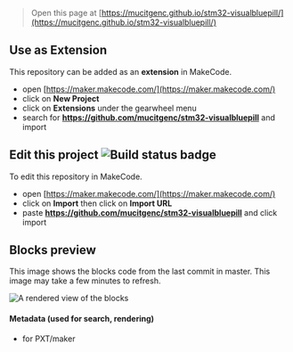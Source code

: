 
> Open this page at [https://mucitgenc.github.io/stm32-visualbluepill/](https://mucitgenc.github.io/stm32-visualbluepill/)

## Use as Extension

This repository can be added as an **extension** in MakeCode.

* open [https://maker.makecode.com/](https://maker.makecode.com/)
* click on **New Project**
* click on **Extensions** under the gearwheel menu
* search for **https://github.com/mucitgenc/stm32-visualbluepill** and import

## Edit this project ![Build status badge](https://github.com/mucitgenc/stm32-visualbluepill/workflows/MakeCode/badge.svg)

To edit this repository in MakeCode.

* open [https://maker.makecode.com/](https://maker.makecode.com/)
* click on **Import** then click on **Import URL**
* paste **https://github.com/mucitgenc/stm32-visualbluepill** and click import

## Blocks preview

This image shows the blocks code from the last commit in master.
This image may take a few minutes to refresh.

![A rendered view of the blocks](https://github.com/mucitgenc/stm32-visualbluepill/raw/master/.github/makecode/blocks.png)

#### Metadata (used for search, rendering)

* for PXT/maker
<script src="https://makecode.com/gh-pages-embed.js"></script><script>makeCodeRender("{{ site.makecode.home_url }}", "{{ site.github.owner_name }}/{{ site.github.repository_name }}");</script>
